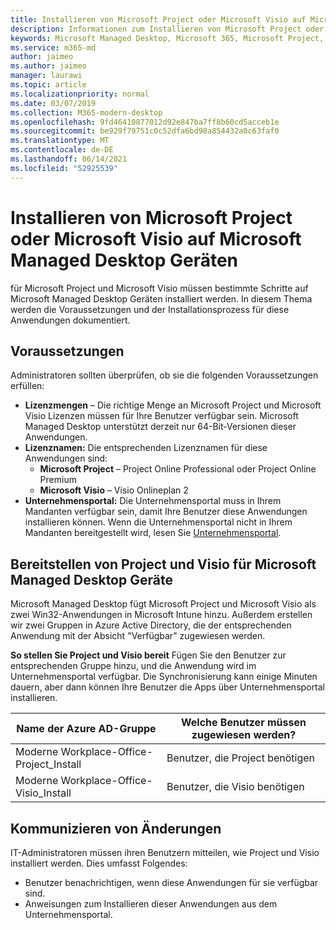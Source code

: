 ```yaml
---
title: Installieren von Microsoft Project oder Microsoft Visio auf Microsoft Managed Desktop Geräten
description: Informationen zum Installieren von Microsoft Project oder Microsoft Visio auf Microsoft Managed Desktop Geräten
keywords: Microsoft Managed Desktop, Microsoft 365, Microsoft Project, Microsoft Visio
ms.service: m365-md
author: jaimeo
ms.author: jaimeo
manager: laurawi
ms.topic: article
ms.localizationpriority: normal
ms.date: 03/07/2019
ms.collection: M365-modern-desktop
ms.openlocfilehash: 9fd46410877012d92e847ba7ff8b60cd5acceb1e
ms.sourcegitcommit: be929f79751c0c52dfa6bd98a854432a0c63faf0
ms.translationtype: MT
ms.contentlocale: de-DE
ms.lasthandoff: 06/14/2021
ms.locfileid: "52925539"
---
```

# <a name="install-microsoft-project-or-microsoft-visio-on-microsoft-managed-desktop-devices"></a>Installieren von Microsoft Project oder Microsoft Visio auf Microsoft Managed Desktop Geräten

für Microsoft Project und Microsoft Visio müssen bestimmte Schritte auf Microsoft Managed Desktop Geräten installiert werden. In diesem Thema werden die Voraussetzungen und der Installationsprozess für diese Anwendungen dokumentiert.

## <a name="prerequisites"></a>Voraussetzungen

Administratoren sollten überprüfen, ob sie die folgenden Voraussetzungen erfüllen:
- **Lizenzmengen** – Die richtige Menge an Microsoft Project und Microsoft Visio Lizenzen müssen für Ihre Benutzer verfügbar sein. Microsoft Managed Desktop unterstützt derzeit nur 64-Bit-Versionen dieser Anwendungen. 
- **Lizenznamen:** Die entsprechenden Lizenznamen für diese Anwendungen sind:
    - **Microsoft Project** – Project Online Professional oder Project Online Premium
    - **Microsoft Visio** – Visio Onlineplan 2
- **Unternehmensportal:** Die Unternehmensportal muss in Ihrem Mandanten verfügbar sein, damit Ihre Benutzer diese Anwendungen installieren können. Wenn die Unternehmensportal nicht in Ihrem Mandanten bereitgestellt wird, lesen Sie [Unternehmensportal](company-portal.md).

## <a name="deploy-project-and-visio-for-microsoft-managed-desktop-devices"></a>Bereitstellen von Project und Visio für Microsoft Managed Desktop Geräte
Microsoft Managed Desktop fügt Microsoft Project und Microsoft Visio als zwei Win32-Anwendungen in Microsoft Intune hinzu. Außerdem erstellen wir zwei Gruppen in Azure Active Directory, die der entsprechenden Anwendung mit der Absicht "Verfügbar" zugewiesen werden. 

**So stellen Sie Project und Visio bereit** Fügen Sie den Benutzer zur entsprechenden Gruppe hinzu, und die Anwendung wird im Unternehmensportal verfügbar. Die Synchronisierung kann einige Minuten dauern, aber dann können Ihre Benutzer die Apps über Unternehmensportal installieren. 

Name der Azure AD-Gruppe | Welche Benutzer müssen zugewiesen werden?   
 --- | ---
Moderne Workplace-Office-Project_Install | Benutzer, die Project benötigen
Moderne Workplace-Office-Visio_Install | Benutzer, die Visio benötigen

## <a name="communicate-changes"></a>Kommunizieren von Änderungen
IT-Administratoren müssen ihren Benutzern mitteilen, wie Project und Visio installiert werden. Dies umfasst Folgendes: 
- Benutzer benachrichtigen, wenn diese Anwendungen für sie verfügbar sind. 
- Anweisungen zum Installieren dieser Anwendungen aus dem Unternehmensportal.
